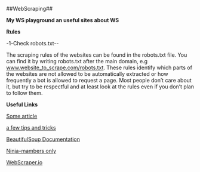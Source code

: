 ##WebScraping##

**My WS playground an useful sites about WS**

**Rules**

-1-Check robots.txt--

The scraping rules of the websites can be found in the robots.txt file.
You can find it by writing robots.txt after the main domain, e.g www.website_to_scrape.com/robots.txt.
These rules identify which parts of the websites are not allowed to be automatically extracted or how frequently a bot is allowed to request a page.
Most people don’t care about it, but try to be respectful and at least look at the rules even if you don’t plan to follow them.


**Useful Links**

[Some article](https://www.analyticsvidhya.com/blog/2015/10/beginner-guide-web-scraping-beautiful-soup-python/)

[a few tips and tricks](https://hackernoon.com/web-scraping-tutorial-with-python-tips-and-tricks-db070e70e071)

[BeautifulSoup Documentation](https://www.crummy.com/software/BeautifulSoup/bs4/doc/)

[Ninja-mambers only](https://www.smartninja.org/student/course/5644317255270400/lesson/4855289266307072) 

[WebScraper.io](http://webscraper.io/)